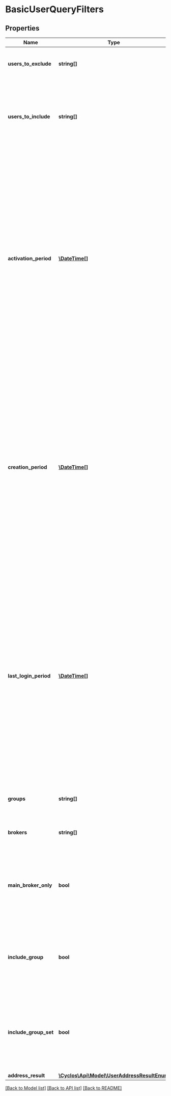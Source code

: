 # BasicUserQueryFilters

## Properties
Name | Type | Description | Notes
------------ | ------------- | ------------- | -------------
**users_to_exclude** | **string[]** | Indicated the users to be excluded from the result | [optional] 
**users_to_include** | **string[]** | Indicated the users to be included in the result.  Any other user not present in this list will be excluded from the result. | [optional] 
**activation_period** | [**\DateTime[]**](\DateTime.md) | The minimum / maximum user activation date. Only taken into account if searching as administrator or managing broker. Is expressed an array, with the lower bound as first element, and the upper bound as second element. When only one element, will have just the lower bound. To specify only the upper bound, prefix the value with a comma. | [optional] 
**creation_period** | [**\DateTime[]**](\DateTime.md) | The minimum / maximum user creation date. Only taken into account if searching as administrator or managing broker. Is expressed an array, with the lower bound as first element, and the upper bound as second element. When only one element, will have just the lower bound. To specify only the upper bound, prefix the value with a comma. | [optional] 
**last_login_period** | [**\DateTime[]**](\DateTime.md) | The minimum / maximum user last login date. Only taken into account if searching as administrator or managing broker. Is expressed an array, with the lower bound as first element, and the upper bound as second element. When only one element, will have just the lower bound. To specify only the upper bound, prefix the value with a comma. | [optional] 
**groups** | **string[]** | Either id or internal names of groups / group sets | [optional] 
**brokers** | **string[]** | Either id or a principal (login name, e-mail, etc) for brokers | [optional] 
**main_broker_only** | **bool** | When set to &#x60;true&#x60;, will match only users that have the brokers as set in the &#x60;brokers&#x60; parameter as main broker. | [optional] 
**include_group** | **bool** | When set to &#x60;true&#x60; and the logged user has permission to view user groups, will return the &#x60;group&#x60; property on users. | [optional] 
**include_group_set** | **bool** | When set to &#x60;true&#x60; and the logged user has permission to view user group sets, will return the &#x60;groupSet&#x60; property on users. | [optional] 
**address_result** | [**\Cyclos\Api\Model\UserAddressResultEnum**](UserAddressResultEnum.md) |  | [optional] 

[[Back to Model list]](../../README.md#documentation-for-models) [[Back to API list]](../../README.md#documentation-for-api-endpoints) [[Back to README]](../../README.md)

